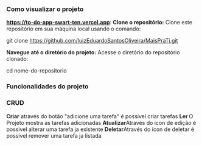 
### Como visualizar o projeto

<strong>https://to-do-app-swart-ten.vercel.app</strong>:
<strong>Clone o repositório:</strong> Clone este repositório em sua máquina local usando o comando:

git clone https://github.com/luizEduardoSantosOliveira/MaisPraTi.git

 <strong>Navegue até o diretório do projeto:</strong> Acesse o diretório do repositório clonado:

cd nome-do-repositorio

### Funcionalidades do projeto

### CRUD

 <strong>Criar</strong> através do botão "adicione uma tarefa" é possivel criar tarefas
 <strong>Ler </strong> O Projeto mostra as tarefas adicionadas
 <strong>Atualizar</strong>Através do icon de edição é possivel alterar uma tarefa ja existente
<strong>Deletar</strong>Através do icon de deletar é possivel remover uma tarefa ja listada


